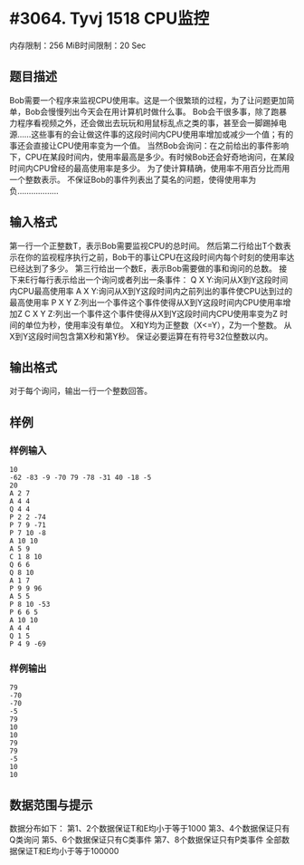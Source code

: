 # #3064. Tyvj 1518 CPU监控

内存限制：256 MiB时间限制：20 Sec

## 题目描述

Bob需要一个程序来监视CPU使用率。这是一个很繁琐的过程，为了让问题更加简单，Bob会慢慢列出今天会在用计算机时做什么事。 
Bob会干很多事，除了跑暴力程序看视频之外，还会做出去玩玩和用鼠标乱点之类的事，甚至会一脚踢掉电源&hellip;&hellip;这些事有的会让做这件事的这段时间内CPU使用率增加或减少一个值；有的事还会直接让CPU使用率变为一个值。 
当然Bob会询问：在之前给出的事件影响下，CPU在某段时间内，使用率最高是多少。有时候Bob还会好奇地询问，在某段时间内CPU曾经的最高使用率是多少。 
为了使计算精确，使用率不用百分比而用一个整数表示。 
不保证Bob的事件列表出了莫名的问题，使得使用率为负&hellip;&hellip;&hellip;&hellip;&hellip;&hellip; 

## 输入格式

第一行一个正整数T，表示Bob需要监视CPU的总时间。 
然后第二行给出T个数表示在你的监视程序执行之前，Bob干的事让CPU在这段时间内每个时刻的使用率达已经达到了多少。 
第三行给出一个数E，表示Bob需要做的事和询问的总数。 
接下来E行每行表示给出一个询问或者列出一条事件： 
Q X Y:询问从X到Y这段时间内CPU最高使用率 
A X Y:询问从X到Y这段时间内之前列出的事件使CPU达到过的最高使用率 
P X Y Z:列出一个事件这个事件使得从X到Y这段时间内CPU使用率增加Z 
C X Y Z:列出一个事件这个事件使得从X到Y这段时间内CPU使用率变为Z 
时间的单位为秒，使用率没有单位。 
X和Y均为正整数（X<=Y），Z为一个整数。 
从X到Y这段时间包含第X秒和第Y秒。 
保证必要运算在有符号32位整数以内。 

## 输出格式

对于每个询问，输出一行一个整数回答。 

## 样例

### 样例输入

    
    10
    -62 -83 -9 -70 79 -78 -31 40 -18 -5 
    20
    A 2 7
    A 4 4
    Q 4 4
    P 2 2 -74
    P 7 9 -71
    P 7 10 -8
    A 10 10
    A 5 9
    C 1 8 10
    Q 6 6
    Q 8 10
    A 1 7
    P 9 9 96
    A 5 5
    P 8 10 -53
    P 6 6 5
    A 10 10
    A 4 4
    Q 1 5
    P 4 9 -69
    
    

### 样例输出

    
    79
    -70
    -70
    -5
    79
    10
    10
    79
    79
    -5
    10
    10
    
    

## 数据范围与提示

 数据分布如下： 
第1、2个数据保证T和E均小于等于1000 
第3、4个数据保证只有Q类询问 
第5、6个数据保证只有C类事件 
第7、8个数据保证只有P类事件 
全部数据保证T和E均小于等于100000 

